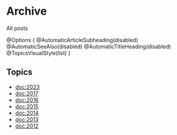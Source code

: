 # Archive

All posts

@Options {
  @AutomaticArticleSubheading(disabled)
  @AutomaticSeeAlso(disabled)
  @AutomaticTitleHeading(disabled)
  @TopicsVisualStyle(list)
}

## Topics

  - <doc:2023>
  - <doc:2017>
  - <doc:2016>
  - <doc:2015>
  - <doc:2014>
  - <doc:2013>
  - <doc:2012>
